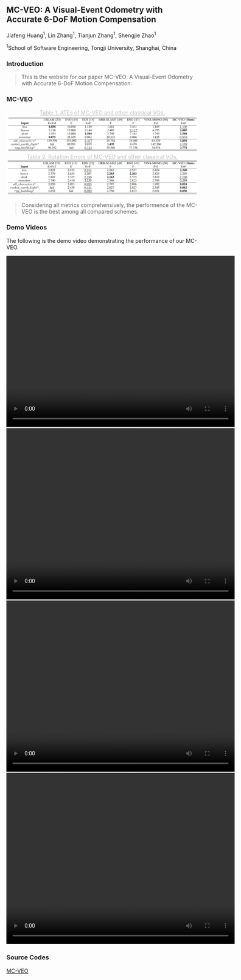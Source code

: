 ## MC-VEO: A Visual-Event Odometry with Accurate 6-DoF Motion Compensation

Jiafeng Huang<sup>1</sup>, Lin Zhang<sup>1</sup>, Tianjun Zhang<sup>1</sup>, Shengjie Zhao<sup>1</sup>

<sup>1</sup>School of Software Engineering, Tongji University, Shanghai, China

### Introduction

>  This is the website for our paper MC-VEO: A Visual-Event Odometry with Accurate 6-DoF Motion Compensation.

### MC-VEO

<center style="color:#C0C0C0;text-decoration:underline">Table 1. ATEs of MC-VEO and other classical VOs.</center>

<img src="ATE.png" style="zoom: 70%;" />

<center style="color:#C0C0C0;text-decoration:underline">Table 2. Rotation Errors of MC-VEO and other classical VOs.</center>

<img src="RE.png" style="zoom: 70%;" />

>  Considering all metrics comprehensively, the performence of the MC-VEO is the best among all compared schemes.

### Demo Videos

The following is the demo video demonstrating the performance of our MC-VEO. 

<video src="bin.mp4" width="600" height="450" controls preload></video><video src="desk.mp4" width="600" height="450" controls preload></video>
<video src="all_characters.mp4" width="600" height="450" controls preload></video><video src="rocket_earth_light.mp4" width="600" height="450" controls preload></video>

### Source Codes

[MC-VEO](https://github.com/huangfeng95/mc-veo-buildconf)
